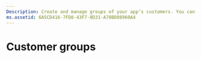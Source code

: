 ```yaml
---
Description: Create and manage groups of your app’s customers. You can create segments to target a particular set of an app’s customers, or flight groups to use with package flighting.
ms.assetid: 6A5CD416-7FD8-43F7-8D31-A70BD08960A4
---
```


# Customer groups






<!--HONumber=Mar16_HO5-->


